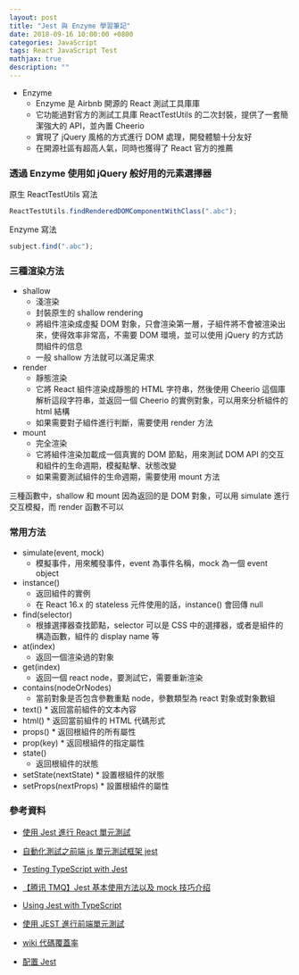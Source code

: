 ```yaml
---
layout: post
title: "Jest 與 Enzyme 學習筆記"
date: 2018-09-16 10:00:00 +0800
categories: JavaScript
tags: React JavaScript Test
mathjax: true
description: ""
---
```


- Enzyme
  - Enzyme 是 Airbnb 開源的 React 測試工具庫庫
  - 它功能過對官方的測試工具庫 ReactTestUtils 的二次封裝，提供了一套簡潔強大的 API，並內置 Cheerio
  - 實現了 jQuery 風格的方式進行 DOM 處理，開發體驗十分友好
  - 在開源社區有超高人氣，同時也獲得了 React 官方的推薦

### 透過 Enzyme 使用如 jQuery 般好用的元素選擇器

原生 ReactTestUtils 寫法

```js
ReactTestUtils.findRenderedDOMComponentWithClass(".abc");
```

Enzyme 寫法

```js
subject.find(".abc");
```

### 三種渲染方法

- shallow
  - 淺渲染
  - 封裝原生的 shallow rendering
  - 將組件渲染成虛擬 DOM 對象，只會渲染第一層，子組件將不會被渲染出來，使得效率非常高，不需要 DOM 環境，並可以使用 jQuery 的方式訪問組件的信息
  - 一般 shallow 方法就可以滿足需求
- render
  - 靜態渲染
  - 它將 React 組件渲染成靜態的 HTML 字符串，然後使用 Cheerio 這個庫解析這段字符串，並返回一個 Cheerio 的實例對象，可以用來分析組件的 html 結構
  - 如果需要對子組件進行判斷，需要使用 render 方法
- mount
  - 完全渲染
  - 它將組件渲染加載成一個真實的 DOM 節點，用來測試 DOM API 的交互和組件的生命週期，模擬點擊、狀態改變
  - 如果需要測試組件的生命週期，需要使用 mount 方法

三種函數中，shallow 和 mount 因為返回的是 DOM 對象，可以用 simulate 進行交互模擬，而 render 函數不可以

### 常用方法

- simulate(event, mock)
  - 模擬事件，用來觸發事件，event 為事件名稱，mock 為一個 event object
- instance()
  - 返回組件的實例
  - 在 React 16.x 的 stateless 元件使用的話，instance() 會回傳 null
- find(selector)
  - 根據選擇器查找節點，selector 可以是 CSS 中的選擇器，或者是組件的構造函數，組件的 display name 等
- at(index)
  - 返回一個渲染過的對象
- get(index)
  - 返回一個 react node，要測試它，需要重新渲染
- contains(nodeOrNodes)
  - 當前對象是否包含參數重點 node，參數類型為 react 對象或對象數組
- text() \* 返回當前組件的文本內容
- html() \* 返回當前組件的 HTML 代碼形式
- props() \* 返回根組件的所有屬性
- prop(key) \* 返回根組件的指定屬性
- state()
  - 返回根組件的狀態
- setState(nextState) \* 設置根組件的狀態
- setProps(nextProps) \* 設置根組件的屬性

### 參考資料

- [使用 Jest 進行 React 單元測試](https://hk.saowen.com/a/2443c1a77a94835c5f1045c174b83128221f3cca4dd50622ee22c29c865b78a5)

- [自動化測試之前端 js 單元測試框架 jest](https://www.jianshu.com/p/aee9a19d5e6a)

- [Testing TypeScript with Jest](https://rjzaworski.com/2016/12/testing-typescript-with-jest)

- [【腾讯 TMQ】Jest 基本使用方法以及 mock 技巧介绍](https://blog.csdn.net/TMQ1225/article/details/81133855)

- [Using Jest with TypeScript](https://basarat.gitbooks.io/typescript/docs/testing/jest.html)

- [使用 JEST 進行前端單元測試](https://blog.patw.me/archives/1310/write-frontend-unit-tests-with-jest/)

- [wiki 代碼覆蓋率](https://zh.wikipedia.org/wiki/%E4%BB%A3%E7%A2%BC%E8%A6%86%E8%93%8B%E7%8E%87)

- [配置 Jest](https://code.i-harness.com/zh-TW/docs/jest/configuration#preset-string)

